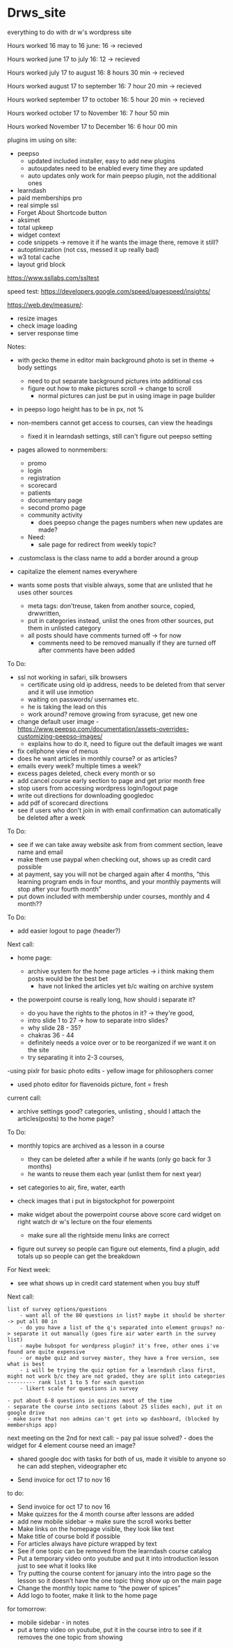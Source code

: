 # Drws_site
everything to do with dr w's wordpress site


 Hours worked 16 may to 16 june: 16 ->  recieved
 
 Hours worked  june 17 to july 16: 12 -> recieved
 
 Hours worked july 17 to august 16: 8 hours 30 min -> recieved
 
 Hours worked august 17 to september 16: 7 hour 20 min -> recieved 
 
  Hours worked september 17 to  october 16: 5 hour 20 min -> recieved
  
  Hours worked october 17 to November 16:  7 hour 50 min

Hours worked November 17 to December 16: 6 hour 00 min
 
plugins im using on site:

- peepso
	- updated included installer, easy to add new plugins
	- autoupdates need to be enabled every time they are updated
	- auto updates only work for main peepso plugin, not the additional ones
- learndash 
- paid memberships pro
- real simple ssl 
- Forget About Shortcode button 
- aksimet
- total upkeep
- widget context 
- code snippets -> remove it if he wants the image there, remove it still?
- autoptimization (not css, messed it up really bad)
- w3 total cache
- layout grid block

https://www.ssllabs.com/ssltest


speed test:
https://developers.google.com/speed/pagespeed/insights/

https://web.dev/measure/:
- resize images
- check image loading
- server response time

Notes:

- with gecko theme in editor main background photo is set in theme -> body settings
	- need to put separate background pictures into additional css
	- figure out how to make pictures scroll -> change to scroll
		- normal pictures can just be put in using image in page builder
- in peepso logo height has to be in px, not %
- non-members cannot get access to courses, can view the headings 
 	- fixed it in learndash settings, still can't figure out peepso setting
- pages allowed to nonmembers:
	- promo
	- login
	- registration
	- scorecard
	- patients
	- documentary page
	- second promo page
	- community activity
		- does peepso change the pages numbers when new updates are made?
	- Need:
		- sale page for redirect from weekly topic?
	
- .customclass is the class name to add a border around a group
- capitalize the element names everywhere

- wants some posts that visible always, some that are unlisted that he uses other sources
	- meta tags: don'treuse, taken from another source, copied, drwwritten, 
	- put in categories instead, unlist the ones from other sources, put them in unlisted category
	- all posts should have comments turned off -> for now
		- comments need to be removed manually if they are turned off after comments have been added

To Do:

- ssl not working in safari, silk browsers
	- certificate using old ip address, needs to be deleted from that server and it will use inmotion 
	- waiting on passwords/ usernames etc. 
	- he is taking the lead on this
	- work around? remove growing from syracuse, get new one
- change default user image
	-https://www.peepso.com/documentation/assets-overrides-customizing-peepso-images/ 
	- explains how to do it, need to figure out the default images we want
- fix cellphone view of menus
- does he want articles in monthly course? or as articles? 
- emails every week? multiple times a week?
- excess pages deleted, check every month or so
- add cancel course early section to page and get prior month free
- stop users from accessing wordpress login/logout page
- write out directions for downloading googledoc
- add pdf of scorecard directions
- see if users who don't join in with email confirmation can automatically be deleted after a week



To Do:


- see if we can take away website ask from from comment section, leave name and email
- make them use paypal when checking out, shows up as credit card possible
- at payment, say you will not be charged again after 4 months, "this learning program ends in four months, and your monthly payments will stop after your fourth month"
- put down included with membership under courses, monthly and 4 month??





To Do:


- add easier logout to page (header?)



Next call:
- home page:
	- archive system for the home page articles -> i think making them posts would be the best bet
		- have not linked the articles yet b/c waiting on archive system

- the powerpoint course is really long, how should i separate it?
	- do you have the rights to the photos in it? -> they're good, 
	- intro slide 1 to 27 -> how to separate intro slides?
	- why slide 28 - 35?
	- chakras 36 - 44
	- definitely needs a voice over or to be reorganized if we want it on the site
	- try separating it into 2-3 courses, 


-using pixlr for basic photo edits
	- yellow image for philosophers corner
- used photo editor for flavenoids picture, font = fresh

current call:
	
- archive settings good? categories, unlisting , should I attach the articles(posts) to the home page?

To Do:
- monthly topics are archived as a lesson in a course
	- they can be deleted after a while if he wants (only go back for 3 months)
	- he wants to reuse them each year (unlist them for next year)

- set categories to air, fire, water, earth
- check images that i put in bigstockphot for powerpoint
- make widget about the powerpoint course above score card widget on right watch  dr w's lecture on the four elements
	- make sure all the rightside menu links are correct
- figure out survey so people can figure out elements, find a plugin, add totals up so people can get the breakdown



For Next week:
- see what shows up in credit card statement when you buy stuff


Next call:

	list of survey options/questions
		- want all of the 80 questions in list? maybe it should be shorter -> put all 80 in
		- do you have a list of the q's separated into element groups? no-> separate it out manually (goes fire air water earth in the survey list)
		- maybe hubspot for wordpress plugin? it's free, other ones i've found are quite expensive
		- or maybe quiz and survey master, they have a free version, see what is best
		- i will be trying the quiz option for a learndash class first, might not work b/c they are not graded, they are split into categories
	--------- rank list 1 to 5 for each question
		- likert scale for questions in survey
	
	- put about 6-8 questions in quizzes most of the time
	- separate the course into sections (about 25 slides each), put it on google drive
	- make sure that non admins can't get into wp dashboard, (blocked by memberships app)
	
next meeting on the 2nd
for next call:
	- pay pal issue solved?
	- does the widget for 4 element course need an image?


- shared google doc with tasks for both of us, made it visible to anyone so he can add stephen, videographer etc


- Send invoice for oct 17 to nov 16

to do:
- Send invoice for oct 17 to nov 16
- Make quizzes for the 4 month course after lessons are added
- add new mobile sidebar -> make sure the scroll works better
- Make links on the homepage visible, they look like text
- Make title of course bold if possible
- For articles always have picture wrapped by text
- See if one topic can be removed from the learndash course catalog
- Put a temporary video onto youtube and put it into introduction lesson just to see what it looks like
- Try putting the course content for january into the intro page so the lesson so it doesn’t have the one topic thing show up on the main page
- Change the monthly topic name to “the power of spices”
- Add logo to footer, make it link to the home page

for tomorrow:
- mobile sidebar - in notes
- put a temp video on youtube, put it in the course intro to see if it removes the one topic from showing

